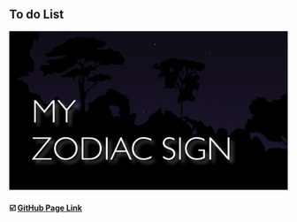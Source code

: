 ## To do List

<img src="https://github.com/MCTHEMAXsubway/Zodiac_Sign/blob/master/thumnail/1.png" width=600>

#### :ballot_box_with_check: <a href="https://mcthemaxsubway.github.io/Zodiac_Sign/zodiacsign/">GitHub Page Link</a>